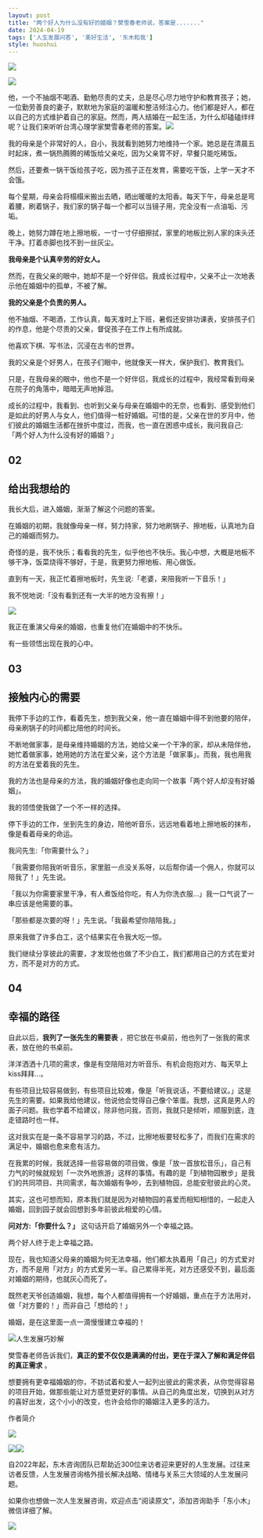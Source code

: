 ```yaml
---
layout: post
title: "两个好人为什么没有好的婚姻？樊雪春老师说，答案是......."
date: 2024-04-19
tags: ['人生发展问答', '美好生活', '东木和我']
style: huoshui
---
```


![](/assets/post_images/2024-04-19-17319184123700.7151803384849553.jpeg)



![](/assets/post_images/2024-04-19-17319184120300.08239598388150848.jpeg)

他，一个不抽烟不喝酒、勤勉尽责的丈夫，总是尽心尽力地守护和教育孩子；她，一位勤劳善良的妻子，默默地为家庭的温暖和整洁倾注心力。他们都是好人，都在以自己的方式维护着自己的家庭。然而，两人结婚在一起生活，为什么却磕磕绊绊呢？让我们来听听台湾心理学家樊雪春老师的答案。![](/assets/post_images/2024-04-19-17319184128190.7140646884460615.png)

我的母亲是个非常好的人，自小，我就看到她努力地维持一个家。她总是在清晨五时起床，煮一锅热腾腾的稀饭给父亲吃，因为父亲胃不好，早餐只能吃稀饭。

然后，还要煮一锅干饭给孩子吃，因为孩子正在发育，需要吃干饭，上学一天才不会饿。

每个星期，母亲会将榻榻米搬出去晒，晒出暖暖的太阳香。每天下午，母亲总是弯着腰，刷着锅子，我们家的锅子每一个都可以当镜子用，完全没有一点油垢、污垢。

晚上，她努力蹲在地上擦地板，一寸一寸仔细擦拭，家里的地板比别人家的床头还干净。打着赤脚也找不到一丝灰尘。

**我母亲是个认真辛劳的好女人。**

然而，在我父亲的眼中，她却不是一个好伴侣。我成长过程中，父亲不止一次地表示他在婚姻中的孤单，不被了解。

**我的父亲是个负责的男人。**

他不抽烟、不喝酒，工作认真，每天准时上下班，暑假还安排功课表，安排孩子们的作息，他是个尽责的父亲，督促孩子在工作上有所成就。

他喜欢下棋、写书法，沉浸在古书的世界。

我的父亲是个好男人，在孩子们眼中，他就像天一样大，保护我们、教育我们。

只是，在我母亲的眼中，他也不是一个好伴侣，我成长的过程中，我经常看到母亲在院子的角落中，暗暗无声地掉泪。

成长的过程中，我看到、也听到父亲与母亲在婚姻中的无奈，也看到、感受到他们是如此的好男人与女人，他们值得一桩好婚姻。可惜的是，父亲在世的岁月中，他们彼此的婚姻生活都在挫折中度过，而我，也一直在困惑中成长，我问我自己:「两个好人为什么没有好的婚姻？」

## 02

## 给出我想给的

我长大后，进入婚姻，渐渐了解这个问题的答案。

在婚姻的初期，我就像母亲一样，努力持家，努力地刷锅子、擦地板，认真地为自己的婚姻而努力。

奇怪的是，我不快乐；看看我的先生，似乎他也不快乐。我心中想，大概是地板不够干净，饭菜烧得不够好，于是，我更努力擦地板、用心做饭。

直到有一天，我正忙着擦地板时，先生说:「老婆，来陪我听一下音乐！」

我不悦地说:「没有看到还有一大半的地方没有擦！」

![](/assets/post_images/2024-04-19-17319184123690.24862935342847559.jpeg)

我正在重演父母亲的婚姻，也重复他们在婚姻中的不快乐。

有一些领悟出现在我的心中。

## **03**

## **接触内心的需要**

我停下手边的工作，看着先生，想到我父亲，他一直在婚姻中得不到他要的陪伴，母亲刷锅子的时间都比陪他的时间长。

不断地做家事，是母亲维持婚姻的方法，她给父亲一个干净的家，却从未陪伴他，她忙着做家事，她用她的方法在爱父亲，这个方法是「做家事」。而我，我也用我的方法在爱着我的先生。

我的方法也是母亲的方法，我的婚姻好像也走向同一个故事「两个好人却没有好婚姻」。

我的领悟使我做了一个不一样的选择。

停下手边的工作，坐到先生的身边，陪他听音乐，远远地看着地上擦地板的抹布，像是看着母亲的命运。

我问先生:「你需要什么？」

「我需要你陪我听听音乐，家里脏一点没关系呀，以后帮你请一个佣人，你就可以陪我了！」先生说。

「我以为你需要家里干净，有人煮饭给你吃，有人为你洗衣服…」我一口气说了一串应该是他需要的事。

「那些都是次要的呀！」先生说。「我最希望你陪陪我。」

原来我做了许多白工，这个结果实在令我大吃一惊。

我们继续分享彼此的需要，才发现他也做了不少白工，我们都用自己的方式在爱对方，而不是对方的方式。

## 04

## 幸福的路径

自此以后，**我列了一张先生的需要表** ，把它放在书桌前，他也列了一张我的需求表，放在他的书桌前。

洋洋洒洒十几项的需求，像是有空陪陪对方听音乐、有机会抱抱对方、每天早上kiss拜拜…。

有些项目比较容易做到，有些项目比较难，像是「听我说话，不要给建议。」这是先生的需要。如果我给他建议，他说他会觉得自己像个笨蛋。我想，这真是男人的面子问题。我也学着不给建议，除非他问我，否则，我就只是倾听，顺服到底，连走错路时也一样。

这对我实在是一条不容易学习的路，不过，比擦地板要轻松多了，而我们在需求的满足中，婚姻也愈来愈有活力。

在我累的时候，我就选择一些容易做的项目做，像是「放一首放松音乐」，自己有力气的时候就规划「一次外地旅游」这样的事情。有趣的是「到植物园散步」是我们的共同项目、共同需求，每次婚姻有争吵，去到植物园，总能安慰彼此的心灵。

其实，这也可想而知，原本我们就是因为对植物园的喜爱而相知相惜的，一起走入婚姻，回到园子就会回想到多年前彼此相爱的心情。

**问对方:「你要什么？」** 这句话开启了婚姻另外一个幸福之路。

两个好人终于走上幸福之路。

现在，我也知道父母亲的婚姻为何无法幸福，他们都太执着用「自己」的方式爱对方，而不是用「对方」的方式爱另一半。自己累得半死，对方还感受不到，最后面对婚姻的期待，也就灰心而死了。

既然老天爷创造婚姻，我想，每个人都值得拥有一个好婚姻，重点在于方法用对，做「对方要的！」而非自己「想给的！」

婚姻，是在这里面一点一滴慢慢建立幸福的！

  

![](/assets/post_images/2024-04-19-17319184119760.5836397659712529.jpeg)人生发展巧妙解

樊雪春老师告诉我们，**真正的爱不仅仅是满满的付出，更在于深入了解和满足伴侣的真正需求** 。  

想要拥有更幸福婚姻的你，不妨试着和爱人一起列出彼此的需求表，从你觉得容易的项目开始，做那些能让对方感觉更好的事情。从自己的角度出发，切换到从对方的喜好出发，这个小小的改变，也许会给你的婚姻注入更多的活力。

作者简介

![](/assets/post_images/2024-04-19-17319184123670.04278969966844848.png)

[![](/assets/post_images/2024-04-19-17319184126490.619427176119095.png)](http://mp.weixin.qq.com/s?__biz=MzkyNTY0NTMzNQ==&mid=2247487753&idx=1&sn=9199a39b54219e856b2886bdb9e2bbe8&chksm=c1c23e71f6b5b7676fe24b869b322dd356d8beae96216a57a721f4948ab0640a58001a76965e&scene=21#wechat_redirect)![](/assets/post_images/2024-04-19-17319184126160.9153340323304342.png)

自2022年起，东木咨询团队已帮助近300位来访者迎来更好的人生发展。过往来访者反馈，人生发展咨询格外擅长解决战略、情绪与关系三大领域的人生发展问题。

如果你也想做一次人生发展咨询，欢迎点击“阅读原文”，添加咨询助手「东小木」微信详细了解。

![](/assets/post_images/2024-04-19-17319184120300.10822893066176609.gif)